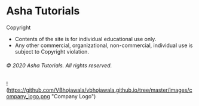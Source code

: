 # Asha Tutorials

Copyright 
- Contents of the site is for individual educational use only.
- Any other commercial, organizational, non-commercial, individual use is subject to Copyright violation.

###### © 2020 Asha Tutorials. All rights reserved. 
!(https://github.com/VBhojawala/vbhojawala.github.io/tree/master/images/company_logo.png "Company Logo")

​
